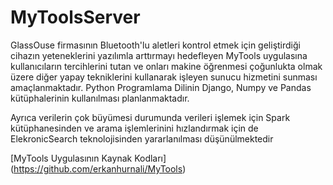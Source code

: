 # MyToolsServer
 
GlassOuse firmasının Bluetooth'lu aletleri kontrol etmek için geliştirdiği cihazın yeteneklerini yazılımla arttırmayı hedefleyen MyTools uygulasına kullanıcıların tercihlerini tutan ve onları makine öğrenmesi çoğunlukta olmak üzere diğer yapay tekniklerini kullanarak işleyen sunucu hizmetini sunması amaçlanmaktadır. Python Programlama Dilinin Django, Numpy ve Pandas kütüphalerinin kullanılması planlanmaktadır. 


Ayrıca verilerin çok büyümesi durumunda verileri işlemek için Spark kütüphanesinden ve arama işlemlerinini hızlandırmak için de ElekronicSearch teknolojisinden yararlanılması düşünülmektedir

[MyTools Uygulasının Kaynak Kodları] (https://github.com/erkanhurnali/MyTools)